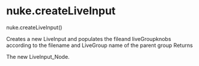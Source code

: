 # nuke.createLiveInput
nuke.createLiveInput()

Creates a new LiveInput and populates the fileand liveGroupknobs according to the filename and LiveGroup name of the parent group
Returns

The new LiveInput_Node.